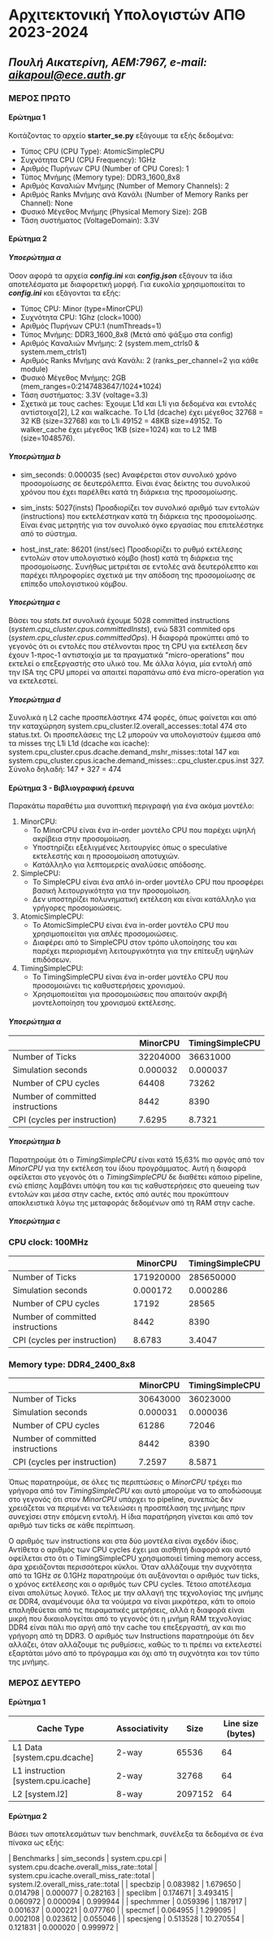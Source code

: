 # Αρχιτεκτονική Υπολογιστών ΑΠΘ 2023-2024
## _Πουλή Αικατερίνη, ΑΕΜ:7967, e-mail: aikapoul@ece.auth.gr_
### **ΜΕΡΟΣ ΠΡΩΤΟ**
#### **Ερώτημα 1**
Κοιτάζοντας το αρχείο **starter_se.py** εξάγουμε τα εξής δεδομένα:
* Τύπος CPU (CPU Type): AtomicSimpleCPU
* Συχνότητα CPU (CPU Frequency): 1GHz
* Αριθμός Πυρήνων CPU (Number of CPU Cores): 1
* Τύπος Μνήμης (Memory type): DDR3_1600_8x8
* Αριθμός Καναλιών Μνήμης (Number of Memory Channels): 2
* Αριθμός Ranks Μνήμης ανά Κανάλι (Number of Memory Ranks per Channel): None
* Φυσικό Μέγεθος Μνήμης (Physical Memory Size): 2GB
* Τάση συστήματος (VoltageDomain): 3.3V
  
#### **Ερώτημα 2**
#### _Υποερώτημα α_
Όσον αφορά τα αρχεία **_config.ini_** και **_config.json_** εξάγουν τα ίδια αποτελέσματα με διαφορετική μορφή. Για ευκολία χρησιμοποιείται το **_config.ini_** και εξάγονται τα εξής:
* Τύπος CPU: Minor (type=MinorCPU)
* Συχνότητα CPU: 1Ghz (clock=1000)
* Αριθμός Πυρήνων CPU:1 (numThreads=1)
* Τύπος Μνήμης: DDR3_1600_8x8 (Μετά από ψάξιμο στα config)
* Αριθμός Καναλιών Μνήμης: 2 (system.mem_ctrls0 & system.mem_ctrls1)
* Αριθμός Ranks Μνήμης ανά Κανάλι: 2 (ranks_per_channel=2 για κάθε module)
* Φυσικό Μέγεθος Μνήμης: 2GB (mem_ranges=0:2147483647/1024*1024)
* Τάση συστήματος: 3.3V (voltage=3.3)
* Σχετικά με τους caches: Έχουμε L1d και L1i για δεδομένα και εντολές αντίστοιχα[2], L2 και walkcache. To L1d (dcache) έχει μέγεθος 32768 = 32 KB (size=32768) και το L1i 49152 = 48KB size=49152. Το walker_cache έχει μέγεθος 1ΚΒ (size=1024) και το L2 1MB (size=1048576).

#### _Υποερώτημα b_
* sim_seconds: 0.000035 (sec) Αναφέρεται στον συνολικό χρόνο προσομοίωσης σε δευτερόλεπτα. Είναι ένας δείκτης του συνολικού χρόνου που έχει παρέλθει κατά τη διάρκεια της προσομοίωσης.

* sim_insts: 5027(insts) Προσδιορίζει τον συνολικό αριθμό των εντολών (instructions) που εκτελέστηκαν κατά τη διάρκεια της προσομοίωσης. Είναι ένας μετρητής για τον συνολικό όγκο εργασίας που επιτελέστηκε από το σύστημα.

* host_inst_rate: 86201 (inst/sec) Προσδιορίζει το ρυθμό εκτέλεσης εντολών στον υπολογιστικό κόμβο (host) κατά τη διάρκεια της προσομοίωσης. Συνήθως μετριέται σε εντολές ανά δευτερόλεπτο και παρέχει πληροφορίες σχετικά με την απόδοση της προσομοίωσης σε επίπεδο υπολογιστικού κόμβου.

#### _Υποερώτημα c_
Βάσει του *stats.txt* συνολικά έχουμε 5028 committed instructions (_system.cpu_cluster.cpus.committedInsts_), ενώ 5831 commited ops (_system.cpu_cluster.cpus.committedOps_). Η διαφορά προκύπτει από το γεγονός ότι οι εντολές που στέλνονται προς τη CPU για εκτέλεση δεν έχουν 1-προς-1 αντιστοιχία με τα πραγματικά "micro-operations" που εκτελεί ο επεξεργαστής στο υλικό του. Με άλλα λόγια, μία εντολή από την ISA της CPU μπορεί να απαιτεί παραπάνω από ένα micro-operation για να εκτελεστεί.

#### _Υποερώτημα d_
Συνολικά η L2 cache προσπελάστηκε 474 φορές, όπως φαίνεται και από την καταχώρηση system.cpu_cluster.l2.overall_accesses::total 474   στο status.txt. Οι προσπελάσεις της L2 μπορούν να υπολογιστούν έμμεσα από τα misses της L1i L1d (dcache και icache): system.cpu_cluster.cpus.dcache.demand_mshr_misses::total  147 και system.cpu_cluster.cpus.icache.demand_misses::.cpu_cluster.cpus.inst  327. Σύνολο δηλαδή: 147 + 327 = 474


#### **Ερώτημα 3 - Βιβλιογραφική έρευνα**
Παρακάτω παραθέτω μια συνοπτική περιγραφή για ένα ακόμα μοντέλο:
1. MinorCPU:
    * Το MinorCPU είναι ένα in-order μοντέλο CPU που παρέχει υψηλή ακρίβεια στην προσομοίωση.
    * Υποστηρίζει εξελιγμένες λειτουργίες όπως ο speculative εκτελεστής και η προσομοίωση αποτυχιών.
    * Κατάλληλο για λεπτομερείς αναλύσεις απόδοσης.
2. SimpleCPU:
   * Το SimpleCPU είναι ένα απλό in-order μοντέλο CPU που προσφέρει βασική λειτουργικότητα για την προσομοίωση.
   * Δεν υποστηρίζει πολυνηματική εκτέλεση και είναι κατάλληλο για γρήγορες προσομοιώσεις.
3. AtomicSimpleCPU:
    * Το AtomicSimpleCPU είναι ένα in-order μοντέλο CPU που χρησιμοποιείται για απλές προσομοιώσεις.
    * Διαφέρει από το SimpleCPU στον τρόπο υλοποίησης του και παρέχει περιορισμένη λειτουργικότητα για την επίτευξη υψηλών επιδόσεων.
4. TimingSimpleCPU:
    * Το TimingSimpleCPU είναι ένα in-order μοντέλο CPU που προσομοιώνει τις καθυστερήσεις χρονισμού.
    * Χρησιμοποιείται για προσομοιώσεις που απαιτούν ακριβή μοντελοποίηση του χρονισμού εκτέλεσης.
  
  
#### _Υποερώτημα α_
|   | MinorCPU  | TimingSimpleCPU  |
|---|---|---|
|  Number of Ticks |  32204000 |  36631000  |
|  Simulation seconds   | 0.000032  |  0.000037  |
|  Number of CPU cycles | 64408  |  73262  | 
|  Number of committed instructions | 8442  |  8390  | 
|  CPI (cycles per instruction) |  7.6295  |  8.7321 |

#### _Υποερώτημα b_
Παρατηρούμε ότι ο _TimingSimpleCPU_ είναι κατά 15,63% πιο αργός από τον _MinorCPU_ για την εκτέλεση του ίδιου προγράμματος. Αυτή η διαφορά οφείλεται στο γεγονός ότι ο _TimingSimpleCPU_ δε διαθέτει κάποιο pipeline, ενώ επίσης λαμβάνει υπόψη του και τις καθυστερήσεις στο queueing των εντολών και μέσα στην cache, εκτός από αυτές που προκύπτουν αποκλειστικά λόγω της μεταφοράς δεδομένων από τη RAM στην cache.

#### _Υποερώτημα c_

### CPU clock: 100MHz
|   | MinorCPU  | TimingSimpleCPU  |
|---|---|---|
|  Number of Ticks |  171920000 |  285650000  |
|  Simulation seconds   | 0.000172  |  0.000286  |
|  Number of CPU cycles | 17192  |  28565  | 
|  Number of committed instructions | 8442  |  8390  | 
|  CPI (cycles per instruction) |  8.6783  |  3.4047 |

### Memory type: DDR4_2400_8x8
|   | MinorCPU  | TimingSimpleCPU  |
|---|---|---|
|  Number of Ticks |  30643000 |  36023000  |
|  Simulation seconds   | 0.000031  |  0.000036  |
|  Number of CPU cycles | 61286  |  72046  | 
|  Number of committed instructions | 8442  |  8390  | 
|  CPI (cycles per instruction) |  7.2597  |  8.5871 |

Όπως παρατηρούμε, σε όλες τις περιπτώσεις ο _MinorCPU_ τρέχει πιο γρήγορα από τον _TimingSimpleCPU_  και αυτό μπορούμε να το αποδώσουμε στο γεγονός ότι στον _MinorCPU_ υπάρχει το pipeline, συνεπώς δεν χρειάζεται να περιμένει να τελειώσει η προσπέλαση της μνήμης πριν συνεχίσει στην επόμενη εντολή. Η ίδια παρατήρηση γίνεται και από τον αριθμό των ticks σε κάθε περίπτωση.

Ο αριθμός των instructions και στα δύο μοντέλα είναι σχεδόν ίδιος. Αντίθετα ο αριθμός των CPU cycles έχει μια αισθητή διαφορά και αυτό οφείλεται στο ότι ο TimingSimpleCPU χρησιμοποιεί timing memory access, άρα χρειάζονται περισσότεροι κύκλοι. 
Όταν αλλάζουμε την συχνότητα από τα 1GHz σε 0.1GHz παρατηρούμε ότι αυξάνονται ο αριθμός των ticks, ο χρόνος εκτέλεσης και ο αριθμός των CPU cycles. Τέτοιο αποτέλεσμα είναι απολύτως λογικό. 
Τέλος με την αλλαγή της τεχνολογίας της μνήμης σε DDR4, αναμένουμε όλα τα νούμερα να είναι μικρότερα, κάτι το οποίο επαληθεύεται από τις πειραματικές μετρήσεις, αλλά η διαφορά είναι μικρή που δικαιολογείται από το γεγονός ότι η μνήμη RAM τεχνολογίας DDR4 είναι πάλι πιο αργή από την cache του επεξεργαστή, αν και πιο γρήγορη από τη DDR3. Ο αριθμός των Instructions παρατηρούμε ότι δεν αλλάζει, όταν αλλάζουμε τις ρυθμίσεις, καθώς το τι πρέπει να εκτελεστεί εξαρτάται μόνο από το πρόγραμμα και όχι από τη συχνότητα και τον τύπο της μνήμης.



### **ΜΕΡΟΣ ΔΕΥΤΕΡΟ**
#### **Ερώτημα 1**

|  Cache Type  |  Associativity  |  Size  |  Line size (bytes)  |
|---|---|---|---|
|  L1 Data [system.cpu.dcache]  |  2-way  |  65536  |  64  |
|  L1 instruction [system.cpu.icache]  |  2-way  |  32768  |  64  |
|  L2 [system.l2]  |  8-way  |  2097152  |  64  |

#### **Ερώτημα 2**

Βάσει των αποτελεσμάτων των benchmark, συνέλεξα τα δεδομένα σε ένα πίνακα ως εξής:

|  Benchmarks  |  sim_seconds  |  system.cpu.cpi  |  system.cpu.dcache.overall_miss_rate::total  |  system.cpu.icache.overall_miss_rate::total  |  system.l2.overall_miss_rate::total  |
|  specbzip  |  0.083982  |  1.679650  |  0.014798  |  0.000077  |  0.282163  |
|  speclibm  |  0.174671  |  3.493415  |  0.060972  |  0.000094  |  0.999944  |
|  spechmmer |  0.059396  |  1.187917  |  0.001637  |  0.000221  |  0.077760  |
|  specmcf  |  0.064955  |  1.299095  |  0.002108  |  0.023612  |  0.055046  |
|  specsjeng  |  0.513528  |  10.270554  |  0.121831  |  0.000020  |  0.999972  |

